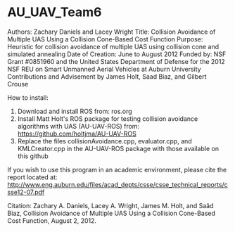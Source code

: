 AU_UAV_Team6
============
Authors: Zachary Daniels and Lacey Wright
Title: Collision Avoidance of Multiple UAS Using a Collision Cone-Based Cost Function
Purpose: Heuristic for collision avoidance of multiple UAS using collision cone and simulated annealing
Date of Creation: June to August 2012
Funded by: NSF Grant #0851960 and the United States Department of Defense for the 2012 NSF REU on Smart Unmanned Aerial Vehicles at Auburn University
Contributions and Advisement by James Holt, Saad Biaz, and Gilbert Crouse

How to install:
1. Download and install ROS from: ros.org
2. Install Matt Holt's ROS package for testing collision avoidance algorithms with UAS (AU-UAV-ROS) from: https://github.com/holtjma/AU-UAV-ROS
3. Replace the files collisionAvoidance.cpp, evaluator.cpp, and KMLCreator.cpp in the AU-UAV-ROS package with those available on this github

If you wish to use this program in an academic environment, please cite the report located at:
http://www.eng.auburn.edu/files/acad_depts/csse/csse_technical_reports/csse12-07.pdf

Citation:
Zachary A. Daniels, Lacey A. Wright, James M. Holt, and Saâd Biaz, Collision Avoidance of Multiple UAS Using a Collision Cone-Based Cost Function, August 2, 2012.